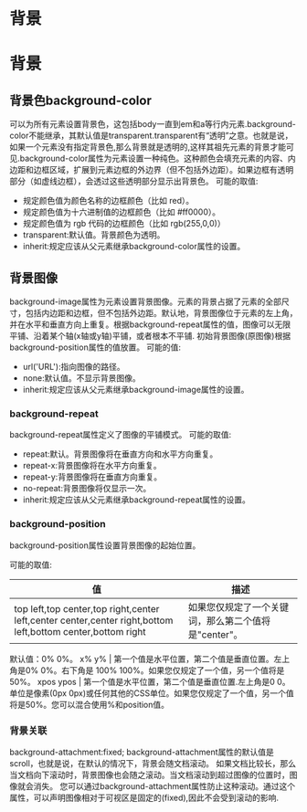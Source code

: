 # 背景
# 背景
## 背景色background-color
可以为所有元素设置背景色，这包括body一直到em和a等行内元素.background-color不能继承，其默认值是transparent.transparent有“透明”之意。也就是说，如果一个元素没有指定背景色,那么背景就是透明的,这样其祖先元素的背景才能可见.background-color属性为元素设置一种纯色。这种颜色会填充元素的内容、内边距和边框区域，扩展到元素边框的外边界（但不包括外边距）。如果边框有透明部分（如虚线边框），会透过这些透明部分显示出背景色。
可能的取值:
* 规定颜色值为颜色名称的边框颜色（比如 red）。
* 规定颜色值为十六进制值的边框颜色（比如 #ff0000）。
* 规定颜色值为 rgb 代码的边框颜色（比如 rgb(255,0,0)）
* transparent:默认值。背景颜色为透明。
* inherit:规定应该从父元素继承background-color属性的设置。
## 背景图像
background-image属性为元素设置背景图像。元素的背景占据了元素的全部尺寸，包括内边距和边框，但不包括外边距。默认地，背景图像位于元素的左上角，并在水平和垂直方向上重复。根据background-repeat属性的值，图像可以无限平铺、沿着某个轴(x轴或y轴)平铺，或者根本不平铺.
初始背景图像(原图像)根据background-position属性的值放置。
可能的值:
* url('URL'):指向图像的路径。
* none:默认值。不显示背景图像。
* inherit:规定应该从父元素继承background-image属性的设置。

### background-repeat
background-repeat属性定义了图像的平铺模式。
可能的取值:
* repeat:默认。背景图像将在垂直方向和水平方向重复。
* repeat-x:背景图像将在水平方向重复。
* repeat-y:背景图像将在垂直方向重复。
* no-repeat:背景图像将仅显示一次。
* inherit:规定应该从父元素继承background-repeat属性的设置。
### background-position
background-position属性设置背景图像的起始位置。

可能的取值:

值 |   描述
---|--------
top left,top center,top right,center left,center center,center right,bottom left,bottom center,bottom right | 如果您仅规定了一个关键词，那么第二个值将是"center"。
默认值：0% 0%。
x% y%        | 第一个值是水平位置，第二个值是垂直位置。左上角是0% 0%。右下角是 100% 100%。如果您仅规定了一个值，另一个值将是 50%。
xpos ypos  | 第一个值是水平位置，第二个值是垂直位置.左上角是0 0。单位是像素(0px 0px)或任何其他的CSS单位。如果您仅规定了一个值，另一个值将是50%。您可以混合使用%和position值。


### 背景关联
background-attachment:fixed;
background-attachment属性的默认值是scroll，也就是说，在默认的情况下，背景会随文档滚动。
如果文档比较长，那么当文档向下滚动时，背景图像也会随之滚动。当文档滚动到超过图像的位置时，图像就会消失。
您可以通过background-attachment属性防止这种滚动。通过这个属性，可以声明图像相对于可视区是固定的(fixed),因此不会受到滚动的影响.
 
